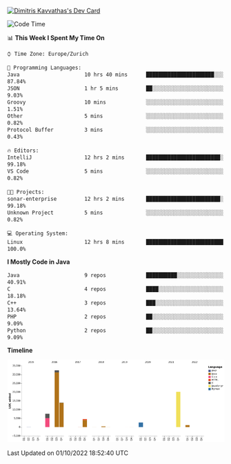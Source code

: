 <a href="https://app.daily.dev/JimR21"><img src="https://api.daily.dev/devcards/1a6ea627b9cf4de4a4f1b5f5cac8c85e.png?r=t8i" width="400" alt="Dimitris Kavvathas's Dev Card"/></a>

<!--START_SECTION:waka-->
![Code Time](http://img.shields.io/badge/Code%20Time-3%2C641%20hrs%2033%20mins-blue)

📊 **This Week I Spent My Time On** 

```text
⌚︎ Time Zone: Europe/Zurich

💬 Programming Languages: 
Java                     10 hrs 40 mins      ██████████████████████░░░   87.84% 
JSON                     1 hr 5 mins         ██░░░░░░░░░░░░░░░░░░░░░░░   9.03% 
Groovy                   10 mins             ░░░░░░░░░░░░░░░░░░░░░░░░░   1.51% 
Other                    5 mins              ░░░░░░░░░░░░░░░░░░░░░░░░░   0.82% 
Protocol Buffer          3 mins              ░░░░░░░░░░░░░░░░░░░░░░░░░   0.43%

🔥 Editors: 
IntelliJ                 12 hrs 2 mins       ████████████████████████░   99.18% 
VS Code                  5 mins              ░░░░░░░░░░░░░░░░░░░░░░░░░   0.82%

🐱‍💻 Projects: 
sonar-enterprise         12 hrs 2 mins       ████████████████████████░   99.18% 
Unknown Project          5 mins              ░░░░░░░░░░░░░░░░░░░░░░░░░   0.82%

💻 Operating System: 
Linux                    12 hrs 8 mins       █████████████████████████   100.0%

```

**I Mostly Code in Java** 

```text
Java                     9 repos             ██████████░░░░░░░░░░░░░░░   40.91% 
C                        4 repos             ████░░░░░░░░░░░░░░░░░░░░░   18.18% 
C++                      3 repos             ███░░░░░░░░░░░░░░░░░░░░░░   13.64% 
PHP                      2 repos             ██░░░░░░░░░░░░░░░░░░░░░░░   9.09% 
Python                   2 repos             ██░░░░░░░░░░░░░░░░░░░░░░░   9.09%

```


**Timeline**

![Chart not found](https://raw.githubusercontent.com/JimR21/JimR21/master/charts/bar_graph.png) 


 Last Updated on 01/10/2022 18:52:40 UTC
<!--END_SECTION:waka-->

<!--
**JimR21/JimR21** is a ✨ _special_ ✨ repository because its `README.md` (this file) appears on your GitHub profile.

Here are some ideas to get you started:

- 🔭 I’m currently working on ...
- 🌱 I’m currently learning ...
- 👯 I’m looking to collaborate on ...
- 🤔 I’m looking for help with ...
- 💬 Ask me about ...
- 📫 How to reach me: ...
- 😄 Pronouns: ...
- ⚡ Fun fact: ...
-->
